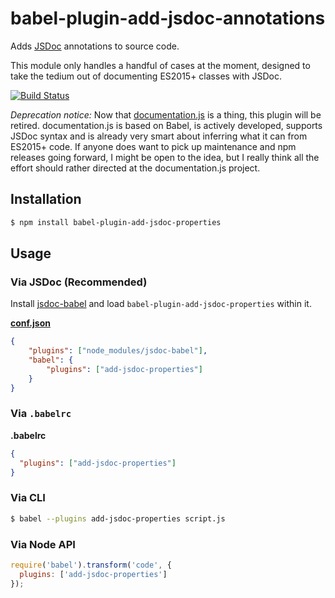 # babel-plugin-add-jsdoc-annotations

Adds [JSDoc](https://github.com/jsdoc3/jsdoc) annotations to source code.

This module only handles a handful of cases at the moment, designed to take the tedium out of documenting ES2015+ classes with JSDoc.

[![Build Status](https://travis-ci.org/motiz88/babel-plugin-add-jsdoc-properties.svg)](https://travis-ci.org/motiz88/babel-plugin-add-jsdoc-properties)

*Deprecation notice:* Now that [documentation.js](http://documentation.js.org/) is a thing, this plugin will be retired. documentation.js is based on Babel, is actively developed, supports JSDoc syntax and is already very smart about inferring what it can from ES2015+ code. If anyone does want to pick up maintenance and npm releases going forward, I might be open to the idea, but I really think all the effort should rather directed at the documentation.js project.

## Installation

```sh
$ npm install babel-plugin-add-jsdoc-properties
```

## Usage

### Via JSDoc (Recommended)

Install [jsdoc-babel](https://github.com/ctumolosus/jsdoc-babel) and load `babel-plugin-add-jsdoc-properties` within it.

**[conf.json](http://usejsdoc.org/about-configuring-jsdoc.html)**

```json
{
    "plugins": ["node_modules/jsdoc-babel"],
    "babel": {
        "plugins": ["add-jsdoc-properties"]
    }
}
```

### Via `.babelrc`

**.babelrc**

```json
{
  "plugins": ["add-jsdoc-properties"]
}
```

### Via CLI

```sh
$ babel --plugins add-jsdoc-properties script.js
```

### Via Node API

```javascript
require('babel').transform('code', {
  plugins: ['add-jsdoc-properties']
});
```
